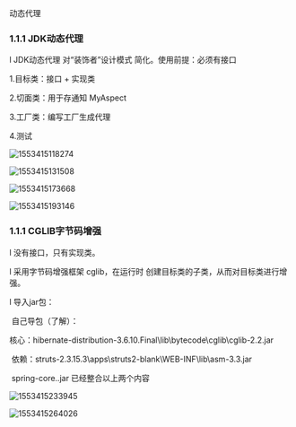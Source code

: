 动态代理

### 1.1.1 **JDK动态代理**

l JDK动态代理 对“装饰者”设计模式 简化。使用前提：必须有接口

1.目标类：接口 + 实现类

2.切面类：用于存通知 MyAspect

3.工厂类：编写工厂生成代理

4.测试

![1553415118274](C:\Users\12714\AppData\Roaming\Typora\typora-user-images\1553415118274.png)

![1553415131508](C:\Users\12714\AppData\Roaming\Typora\typora-user-images\1553415131508.png)

![1553415173668](C:\Users\12714\AppData\Roaming\Typora\typora-user-images\1553415173668.png)

![1553415193146](C:\Users\12714\AppData\Roaming\Typora\typora-user-images\1553415193146.png)



### 1.1.1 **CGLIB字节码增强**

l 没有接口，只有实现类。

l 采用字节码增强框架 cglib，在运行时 创建目标类的子类，从而对目标类进行增强。

l 导入jar包：

​	自己导包（了解）：

​		核心：hibernate-distribution-3.6.10.Final\lib\bytecode\cglib\cglib-2.2.jar

​		依赖：struts-2.3.15.3\apps\struts2-blank\WEB-INF\lib\asm-3.3.jar

​	spring-core..jar 已经整合以上两个内容

![1553415233945](C:\Users\12714\AppData\Roaming\Typora\typora-user-images\1553415233945.png)

![1553415264026](C:\Users\12714\AppData\Roaming\Typora\typora-user-images\1553415264026.png)

